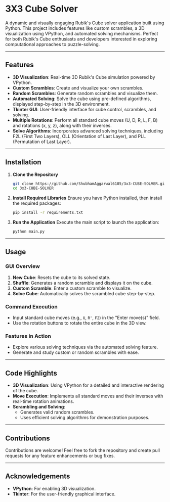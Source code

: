 
# 3X3 Cube Solver

A dynamic and visually engaging Rubik's Cube solver application built using Python. This project includes features like custom scrambles, a 3D visualization using VPython, and automated solving mechanisms. Perfect for both Rubik's Cube enthusiasts and developers interested in exploring computational approaches to puzzle-solving.

---

## Features

- **3D Visualization**: Real-time 3D Rubik's Cube simulation powered by VPython.
- **Custom Scrambles**: Create and visualize your own scrambles.
- **Random Scrambles**: Generate random scrambles and visualize them.
- **Automated Solving**: Solve the cube using pre-defined algorithms, displayed step-by-step in the 3D environment.
- **Tkinter GUI**: User-friendly interface for cube control, scrambles, and solving.
- **Multiple Rotations**: Perform all standard cube moves (U, D, R, L, F, B) and rotations (x, y, z), along with their inverses.
- **Solve Algorithms**: Incorporates advanced solving techniques, including F2L (First Two Layers), OLL (Orientation of Last Layer), and PLL (Permutation of Last Layer).

---

## Installation

1. **Clone the Repository**
   ```bash
   git clone https://github.com/ShubhamAggarwal6105/3x3-CUBE-SOLVER.git
   cd 3x3-CUBE-SOLVER
   ```

2. **Install Required Libraries**
   Ensure you have Python installed, then install the required packages:
   ```bash
   pip install -r requirements.txt
   ```

3. **Run the Application**
   Execute the main script to launch the application:
   ```bash
   python main.py
   ```

---

## Usage

### GUI Overview
1. **New Cube**: Resets the cube to its solved state.
2. **Shuffle**: Generates a random scramble and displays it on the cube.
3. **Custom Scramble**: Enter a custom scramble to visualize.
4. **Solve Cube**: Automatically solves the scrambled cube step-by-step.

### Command Execution
- Input standard cube moves (e.g., `U`, `R'`, `F2`) in the "Enter move(s)" field.
- Use the rotation buttons to rotate the entire cube in the 3D view.

### Features in Action
- Explore various solving techniques via the automated solving feature.
- Generate and study custom or random scrambles with ease.

---

## Code Highlights

- **3D Visualization**: Using VPython for a detailed and interactive rendering of the cube.
- **Move Execution**: Implements all standard moves and their inverses with real-time rotation animations.
- **Scrambling and Solving**:
  - Generates valid random scrambles.
  - Uses efficient solving algorithms for demonstration purposes.

---

## Contributions

Contributions are welcome! Feel free to fork the repository and create pull requests for any feature enhancements or bug fixes.

---

## Acknowledgements

- **VPython**: For enabling 3D visualization.
- **Tkinter**: For the user-friendly graphical interface.

